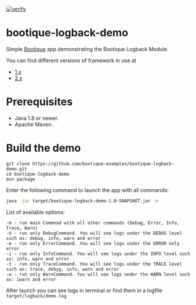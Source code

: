 [![verify](https://github.com/bootique-examples/bootique-logback-demo/actions/workflows/verify.yml/badge.svg)](https://github.com/bootique-examples/bootique-logback-demo/actions/workflows/verify.yml)
# bootique-logback-demo

Simple [Bootique](http://bootique.io) app demonstrating the Bootique Logback Module.

You can find different versions of framework in use at
* [1.x](https://github.com/bootique-examples/bootique-logback-demo/tree/1.x)
* [2.x](https://github.com/bootique-examples/bootique-logback-demo/tree/2.x)

# Prerequisites
* Java 1.8 or newer.
* Apache Maven.

# Build the demo

```
git clone https://github.com/bootique-examples/bootique-logback-demo.git
cd bootique-logback-demo
mvn package
```

Enter the following command to launch the app with all commands:

```bash
java -jar target/bootique-logback-demo-1.0-SNAPSHOT.jar -m
```

List of available options:

```
-m - run main Commnad with all other commands (Debug, Error, Info, Trace, Warn)
-d - run only DebugCommand. You will see logs under the DEBUG level such as: debug, info, warn and error
-e - run only ErrorCommand. You will see logs under the ERROR only error
-i - run only InfoCommand. You will see logs under the INFO level such as: info, warn and error
-t - run only TraceCommand. You will see logs under the TRACE level such as: trace, debyg, info, warn and error
-w - run only WarnCommand. You will see logs under the WARN level such as: iwarn and error
```

After launch you can see logs in terminal or find them in a logfile `target/logback/demo.log`